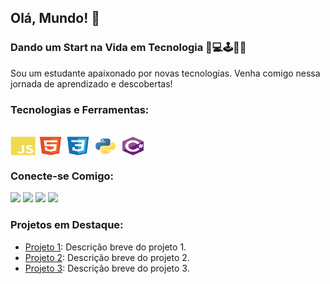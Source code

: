 ## Olá, Mundo! 👋
### Dando um Start na Vida em Tecnologia 🚀💻🕹👶💙

Sou um estudante apaixonado por novas tecnologias. Venha comigo nessa jornada de aprendizado e descobertas!

### Tecnologias e Ferramentas:
<div style="display: inline_block"><br>
  <img align="center" alt="JS" height="30" width="40" src="https://raw.githubusercontent.com/devicons/devicon/master/icons/javascript/javascript-plain.svg">
  <img align="center" alt="HTML" height="30" width="40" src="https://raw.githubusercontent.com/devicons/devicon/master/icons/html5/html5-original.svg">
  <img align="center" alt="CSS" height="30" width="40" src="https://raw.githubusercontent.com/devicons/devicon/master/icons/css3/css3-original.svg">
  <img align="center" alt="Python" height="30" width="40" src="https://raw.githubusercontent.com/devicons/devicon/master/icons/python/python-original.svg">
  <img align="center" alt="CSharp" height="30" width="40" src="https://raw.githubusercontent.com/devicons/devicon/master/icons/csharp/csharp-original.svg">
</div>

### Conecte-se Comigo:
<div> 
  <a href="https://www.twitch.tv/joandson_israel" target="_blank"><img src="https://img.shields.io/badge/Twitch-9146FF?style=for-the-badge&logo=twitch&logoColor=white" target="_blank"></a>
  <a href="https://discord.gg/Wee3WZap" target="_blank"><img src="https://img.shields.io/badge/Discord-7289DA?style=for-the-badge&logo=discord&logoColor=white" target="_blank"></a> 
  <a href="mailto:joandsonisraelr@gmail.com"><img src="https://img.shields.io/badge/-Gmail-%23333?style=for-the-badge&logo=gmail&logoColor=white" target="_blank"></a>
  <a href="https://www.linkedin.com/in/joandson-israelr-5800251a0/" target="_blank"><img src="https://img.shields.io/badge/-LinkedIn-%230077B5?style=for-the-badge&logo=linkedin&logoColor=white" target="_blank"></a> 
</div>

### Projetos em Destaque:
- [Projeto 1](https://github.com/Joandson/projeto1): Descrição breve do projeto 1.
- [Projeto 2](https://github.com/Joandson/projeto2): Descrição breve do projeto 2.
- [Projeto 3](https://github.com/Joandson/projeto3): Descrição breve do projeto 3.
